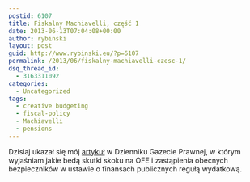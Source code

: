 ```yaml
---
postid: 6107
title: Fiskalny Machiavelli, część 1
date: 2013-06-13T07:04:08+00:00
author: rybinski
layout: post
guid: http://www.rybinski.eu/?p=6107
permalink: /2013/06/fiskalny-machiavelli-czesc-1/
dsq_thread_id:
  - 3163311092
categories:
  - Uncategorized
tags:
  - creative budgeting
  - fiscal-policy
  - Machiavelli
  - pensions
---
```

Dzisiaj ukazał się mój [artykuł](http://forsal.pl/artykuly/711061,rybinski_regula_wydatkowa_i_demontaz_ofe_a_finanse_publiczne.html) w Dzienniku Gazecie Prawnej, w którym wyjaśniam jakie bedą skutki skoku na OFE i zastąpienia obecnych bezpieczników w ustawie o finansach publicznych regułą wydatkową.
